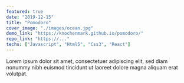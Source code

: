 ```yaml
---
featured: true
date: "2019-12-15"
title: "Pomodoro"
cover_image: "./images/ocean.jpg"
demo_link: "https://knochenmark.github.io/pomodoro/"
repo_link: "https://..."
techs: ["Javascript", "Html5", "Css3", "React"]
---
```


Lorem ipsum dolor sit amet, consectetuer adipiscing elit, sed diam nonummy nibh euismod tincidunt ut laoreet dolore magna aliquam erat volutpat.
